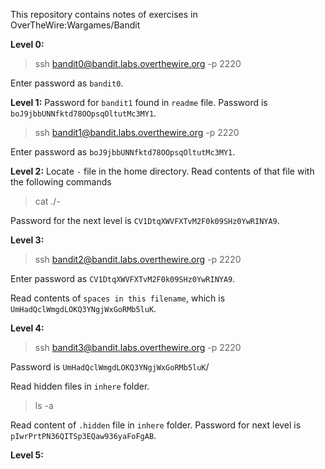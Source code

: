 This repository contains notes of exercises in OverTheWire:Wargames/Bandit

**Level 0:**

> ssh bandit0@bandit.labs.overthewire.org -p 2220

Enter password as `bandit0`.

**Level 1:**
Password for `bandit1` found in `readme` file. Password is `boJ9jbbUNNfktd78OOpsqOltutMc3MY1`.

> ssh bandit1@bandit.labs.overthewire.org -p 2220

Enter password as `boJ9jbbUNNfktd78OOpsqOltutMc3MY1`.

**Level 2:**
Locate `-` file in the home directory. Read contents of that file with the following commands
> cat ./-

Password for the next level is `CV1DtqXWVFXTvM2F0k09SHz0YwRINYA9`.

**Level 3:**

> ssh bandit2@bandit.labs.overthewire.org -p 2220

Enter password as `CV1DtqXWVFXTvM2F0k09SHz0YwRINYA9`.

Read contents of `spaces in this filename`, which is `UmHadQclWmgdLOKQ3YNgjWxGoRMb5luK`.

**Level 4:**

> ssh bandit3@bandit.labs.overthewire.org -p 2220

Password is `UmHadQclWmgdLOKQ3YNgjWxGoRMb5luK`/

Read hidden files in `inhere` folder.
> ls -a

Read content of `.hidden` file in `inhere` folder. Password for next level is `pIwrPrtPN36QITSp3EQaw936yaFoFgAB`.

**Level 5:**




